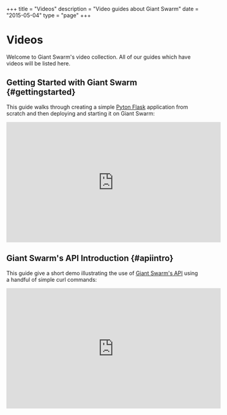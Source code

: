 +++
title = "Videos"
description = "Video guides about Giant Swarm"
date = "2015-05-04"
type = "page"
+++

# Videos

Welcome to Giant Swarm's video collection. All of our guides which have videos will be listed here.

## Getting Started with Giant Swarm {#gettingstarted}

This guide walks through creating a simple [Pyton Flask](http://flask.pocoo.org/) application from scratch and then deploying and starting it on Giant Swarm:

<div class="embed-responsive embed-responsive-16by9">
	<iframe class="embed-responsive-item" width="560" height="315" src="https://player.vimeo.com/video/127507942" frameborder="0" webkitallowfullscreen mozallowfullscreen allowfullscreen></iframe>
</div>

## Giant Swarm's API Introduction {#apiintro}

This guide give a short demo illustrating the use of [Giant Swarm's API](/reference/api/) using a handful of simple curl commands:

<div class="embed-responsive embed-responsive-16by9">
  <iframe class="embed-responsive-item" width="560" height="315" src="https://player.vimeo.com/video/128089952" frameborder="0" webkitallowfullscreen mozallowfullscreen allowfullscreen></iframe>
</div>
